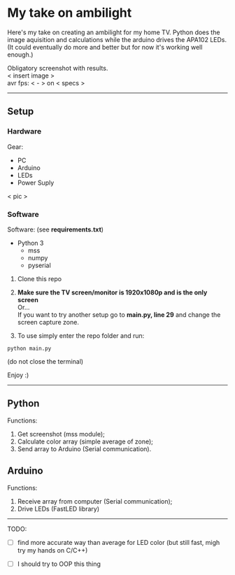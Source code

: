 # My take on ambilight
Here's my take on creating an ambilight for my home TV. 
Python does the image aquisition and calculations while the arduino drives the APA102 LEDs.  
(It could eventually do more and better but for now it's working well enough.)

Obligatory screenshot with results.  
\< insert image \>  
avr fps: \< - \> on \< specs \>

******
## Setup
### Hardware
Gear:
- PC
- Arduino
- LEDs
- Power Suply

\< pic \>

### Software
Software: (see **requirements.txt**)
- Python 3
  - mss
  - numpy
  - pyserial

1. Clone this repo

2. **Make sure the TV screen/monitor is 1920x1080p and is the only screen**  
Or...  
If you want to try another setup go to **main.py, line 29** and change the screen capture zone.

3. To use simply enter the repo folder and run:
```
python main.py
```
(do not close the terminal)

Enjoy :)

******
## Python
Functions:  
1. Get screenshot (mss module);
2. Calculate color array (simple average of zone);
3. Send array to Arduino (Serial communication).

## Arduino
Functions:  
1. Receive array from computer (Serial communication);
2. Drive LEDs (FastLED library)

******
TODO:
- [ ] find more accurate way than average for LED color (but still fast, migh try my hands on C/C++)
- [ ] I should try to OOP this thing

